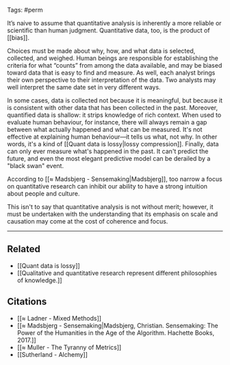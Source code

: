 Tags: #perm 

It’s naive to assume that quantitative analysis is inherently a more reliable or scientific than human judgment. Quantitative data, too, is the product of [[bias]]. 

Choices must be made about why, how, and what data is selected, collected, and weighed. Human beings are responsible for establishing the criteria for what “counts” from among the data available, and may be biased toward data that is easy to find and measure. As well, each analyst brings their own perspective to their interpretation of the data. Two analysts may well interpret the same date set in very different ways. 

In some cases, data is collected not because it is meaningful, but because it is consistent with other data that has been collected in the past. Moreover, quantified data is shallow: it strips knowledge of rich context. When used to evaluate human behaviour, for instance, there will always remain a gap between what actually happened and what can be measured. It's not effective at explaining human behaviour—it tells us what, not why.  In other words, it's a kind of [[Quant data is lossy|lossy compression]]. Finally, data can only ever measure what's happened in the past. It can't predict the future, and even the most elegant predictive model can be derailed by a "black swan" event. 

According to [[≈ Madsbjerg - Sensemaking|Madsbjerg]], too narrow a focus on quantitative research can inhibit our ability to have a strong intuition about people and culture. 

This isn't to say that quantitative analysis is not without merit; however, it must be undertaken with the understanding that its emphasis on scale and causation may come at the cost of coherence and focus. 

---
## Related
- [[Quant data is lossy]]
- [[Qualitative and quantitative research represent different philosophies of knowledge.]]

## Citations
- [[≈ Ladner - Mixed Methods]]
- [[≈ Madsbjerg - Sensemaking|Madsbjerg, Christian. Sensemaking: The Power of the Humanities in the Age of the Algorithm. Hachette Books, 2017.]]
- [[≈ Muller - The Tyranny of Metrics]]
- [[Sutherland - Alchemy]]